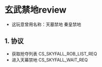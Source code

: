 # 玄武禁地review

- 这玩意曾用名称：天墓禁地 秦皇禁地

## 1. 协议
- 获取抢夺列表 CS_SKYFALL_ROB_LIST_REQ
- 进入天幕禁地 CS_SKYFALL_WAIT_REQ